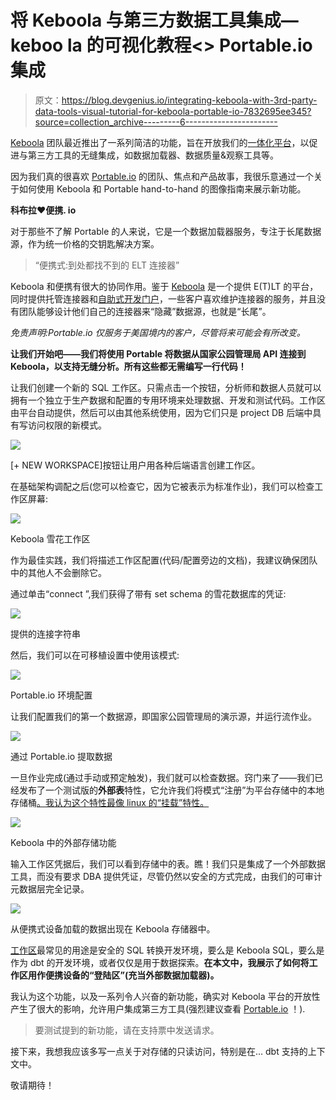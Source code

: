 # 将 Keboola 与第三方数据工具集成—keboo la 的可视化教程<> Portable.io 集成

> 原文：<https://blog.devgenius.io/integrating-keboola-with-3rd-party-data-tools-visual-tutorial-for-keboola-portable-io-7832695ee345?source=collection_archive---------6----------------------->

[Keboola](http://www.keboola.com) 团队最近推出了一系列简洁的功能，旨在开放我们的[一体化平台](https://www.keboola.com/product/overview)，以促进与第三方工具的无缝集成，如数据加载器、数据质量&观察工具等。

因为我们真的很喜欢 [Portable.io](https://portable.io) 的团队、焦点和产品故事，我很乐意通过一个关于如何使用 Keboola 和 Portable hand-to-hand 的图像指南来展示新功能。

**科布拉❤️便携. io**

对于那些不了解 Portable 的人来说，它是一个数据加载器服务，专注于长尾数据源，作为统一价格的交钥匙解决方案。

> “便携式:到处都找不到的 ELT 连接器”

Keboola 和便携有很大的协同作用。鉴于 [Keboola](http://keboola.com) 是一个提供 E(T)LT 的平台，同时提供托管连接器和[自助式开发门户](https://components.keboola.com/)，一些客户喜欢维护连接器的服务，并且没有团队能够设计他们自己的连接器来“隐藏”数据源，也就是“长尾”。

*免责声明:Portable.io 仅服务于美国境内的客户，尽管将来可能会有所改变。*

**让我们开始吧——我们将使用 Portable 将数据从国家公园管理局 API 连接到 Keboola，以支持无缝分析。所有这些都无需编写一行代码！**

让我们创建一个新的 SQL 工作区。只需点击一个按钮，分析师和数据人员就可以拥有一个独立于生产数据和配置的专用环境来处理数据、开发和测试代码。工作区由平台自动提供，然后可以由其他系统使用，因为它们只是 project DB 后端中具有写访问权限的新模式。

![](img/2e3d89b21e95d5a44ae43d5d01b00a99.png)

[+ NEW WORKSPACE]按钮让用户用各种后端语言创建工作区。

在基础架构调配之后(您可以检查它，因为它被表示为标准作业)，我们可以检查工作区屏幕:

![](img/76b8c206ec475c9aab5b19b03b3ee2a9.png)

Keboola 雪花工作区

作为最佳实践，我们将描述工作区配置(代码/配置旁边的文档)，我建议确保团队中的其他人不会删除它。

通过单击“connect ”,我们获得了带有 set schema 的雪花数据库的凭证:

![](img/95923259004c2469c052f3f4fb79a104.png)

提供的连接字符串

然后，我们可以在可移植设置中使用该模式:

![](img/d2bc32b332df4cdffae5b2b84e97f170.png)

Portable.io 环境配置

让我们配置我们的第一个数据源，即国家公园管理局的演示源，并运行流作业。

![](img/f5d7b121d64a152a07860801b36901ca.png)

通过 Portable.io 提取数据

一旦作业完成(通过手动或预定触发)，我们就可以检查数据。窍门来了——我们已经发布了一个测试版的**外部表**特性，它允许我们将模式“注册”为平台存储中的本地存储桶[。我认为这个特性最像 linux 的“挂载”特性。](https://help.keboola.com/storage/)

![](img/321cda15b20d637398885c5d197163fd.png)

Keboola 中的外部存储功能

输入工作区凭据后，我们可以看到存储中的表。瞧！我们只是集成了一个外部数据工具，而没有要求 DBA 提供凭证，尽管仍然以安全的方式完成，由我们的可审计元数据层完全记录。

![](img/306833780396b159eb1d29f70fed17f8.png)

从便携式设备加载的数据出现在 Keboola 存储器中。

[工作区](https://help.keboola.com/transformations/workspace/)最常见的用途是安全的 SQL 转换开发环境，要么是 Keboola SQL，要么是作为 dbt 的开发环境，或者仅仅是用于数据探索。**在本文中，我展示了如何将工作区用作便携设备的“登陆区”(充当外部数据加载器)。**

我认为这个功能，以及一系列令人兴奋的新功能，确实对 Keboola 平台的开放性产生了很大的影响，允许用户集成第三方工具(强烈建议查看 [Portable.io](https://portable.io/) ！).

> 要测试提到的新功能，请在支持票中发送请求。

接下来，我想我应该多写一点关于对存储的只读访问，特别是在… dbt 支持的上下文中。

敬请期待！
